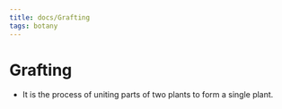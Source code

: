 ```yaml
---
title: docs/Grafting
tags: botany
---
```


# Grafting
- It is the process of uniting parts of two plants to form a single plant.